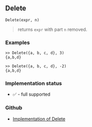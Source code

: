## Delete

```
Delete(expr, n)
```

> returns `expr` with part `n` removed. 


### Examples

```
>> Delete({a, b, c, d}, 3)
{a,b,d}

>> Delete({a, b, c, d}, -2)
{a,b,d}
```
 






### Implementation status

* &#x2705; - full supported

### Github

* [Implementation of Delete](https://github.com/axkr/symja_android_library/blob/master/symja_android_library/matheclipse-core/src/main/java/org/matheclipse/core/builtin/ListFunctions.java#L2004) 
